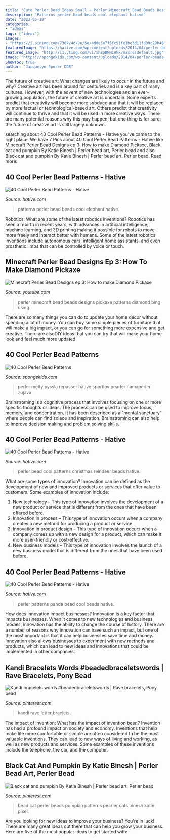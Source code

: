 ```yaml
---
title: "Cute Perler Bead Ideas Small ~ Perler Minecraft Bead Beads Designs Pickaxe Patterns Diamond Bing Using"
description: "Patterns perler bead beads cool elephant hative"
date: "2023-05-18"
categories:
- "ideas"
tags: ["ideas"]
images:
- "https://i.pinimg.com/736x/4d/8e/5e/4d8e5e7f5fc51fe1be3d11fd88c29b46.jpg"
featuredImage: "https://hative.com/wp-content/uploads/2014/04/perler-beads-patterns/36-christmas-reindeer.jpg"
featured_image: "http://i1.ytimg.com/vi/xhBpDHH1Akk/maxresdefault.jpg"
image: "https://spongekids.com/wp-content/uploads/2014/04/perler-beads-patterns/38-rocket-beads-patterns.gif"
ShowToc: true
author: "Jacquelyn Sporer DDS"
---
```



The future of creative art: What changes are likely to occur in the future and why?
Creative art has been around for centuries and is a key part of many cultures. However, with the advent of new technologies and an ever-growing population, the future of creative art is uncertain. Some experts predict that creativity will become more subdued and that it will be replaced by more factual or technological-based art. Others predict that creativity will continue to thrive and that it will be used in more creative ways. There are many potential reasons why this may happen, but one thing is for sure: the future of creative art is still largely unknown.

	

		
searching about 40 Cool Perler Bead Patterns - Hative you've came to the right place. We have 7 Pics about 40 Cool Perler Bead Patterns - Hative like Minecraft Perler Bead Designs ep 3: How to make Diamond Pickaxe, Black cat and pumpkin By Katie Binesh | Perler bead art, Perler bead and also Black cat and pumpkin By Katie Binesh | Perler bead art, Perler bead. Read more:
		
    
## 40 Cool Perler Bead Patterns - Hative

<img loading=lazy src="https://hative.com/wp-content/uploads/2014/04/perler-beads-patterns/20-elephant-beads-patterns.jpg" onerror="this.onerror=null;this.src='https://tse1.mm.bing.net/th?id=OIP.0DfAV9edR1tiHzMmvPZh-wHaHa&amp;pid=15.1';" alt="40 Cool Perler Bead Patterns - Hative">

_Source: hative.com_

>patterns perler bead beads cool elephant hative. 

	

Robotics: What are some of the latest robotics inventions?
Robotics has seen a rebirth in recent years, with advances in artificial intelligence, machine learning, and 3D printing making it possible for robots to move more freely and interact better with humans. Some of the latest robotics inventions include autonomous cars, intelligent home assistants, and even prosthetic limbs that can be controlled by voice or touch.

    
## Minecraft Perler Bead Designs Ep 3: How To Make Diamond Pickaxe

<img loading=lazy src="http://i1.ytimg.com/vi/xhBpDHH1Akk/maxresdefault.jpg" onerror="this.onerror=null;this.src='https://tse4.mm.bing.net/th?id=OIP.7Usyl_jt8Ccd5IHOnZTKgwHaEK&amp;pid=15.1';" alt="Minecraft Perler Bead Designs ep 3: How to make Diamond Pickaxe">

_Source: youtube.com_

>perler minecraft bead beads designs pickaxe patterns diamond bing using. 

	

There are so many things you can do to update your home décor without spending a lot of money. You can buy some simple pieces of furniture that will make a big impact, or you can go for something more expensive and get creative. There are alsoDIY ideas that you can try that will make your home look and feel much more updated.

    
## 40 Cool Perler Bead Patterns

<img loading=lazy src="https://spongekids.com/wp-content/uploads/2014/04/perler-beads-patterns/38-rocket-beads-patterns.gif" onerror="this.onerror=null;this.src='https://tse2.mm.bing.net/th?id=OIP.D33tAlwlbEdxptgm7WqpLgHaG8&amp;pid=15.1';" alt="40 Cool Perler Bead Patterns">

_Source: spongekids.com_

>perler melty pyssla repasser hative sportlov pearler hamaperler zujava. 

	

Brainstroming is a cognitive process that involves focusing on one or more specific thoughts or ideas. The process can be used to improve focus, memory, and concentration. It has been described as a “mental sanctuary” where people can find solace and inspiration. Brainstroming can also help to improve decision making and problem solving skills.

    
## 40 Cool Perler Bead Patterns - Hative

<img loading=lazy src="https://hative.com/wp-content/uploads/2014/04/perler-beads-patterns/36-christmas-reindeer.jpg" onerror="this.onerror=null;this.src='https://tse1.mm.bing.net/th?id=OIP.nUaTMnBW8MSifFuxc41BbAHaJ9&amp;pid=15.1';" alt="40 Cool Perler Bead Patterns - Hative">

_Source: hative.com_

>perler bead cool patterns christmas reindeer beads hative. 

	

What are some types of innovation?
Innovation can be defined as the development of new and improved products or services that offer value to customers. Some examples of innovation include: 
1. New technology – This type of innovation involves the development of a new product or service that is different from the ones that have been offered before.
2. Innovation in process – This type of innovation occurs when a company creates a new method for producing a product or service.
3. Innovation in product design – This type of innovation occurs when a company comes up with a new design for a product, which can make it more user-friendly or cost-effective.
4. New business models – This type of innovation involves the launch of a new business model that is different from the ones that have been used before.

    
## 40 Cool Perler Bead Patterns - Hative

<img loading=lazy src="https://hative.com/wp-content/uploads/2014/04/perler-beads-patterns/26-panda-perler-beads-patterns.png" onerror="this.onerror=null;this.src='https://tse1.mm.bing.net/th?id=OIP.ORPiR3BT4MhYn3JWSBucoQHaIB&amp;pid=15.1';" alt="40 Cool Perler Bead Patterns - Hative">

_Source: hative.com_

>perler patterns panda bead cool beads hative. 

	

How does innovation impact businesses?
Innovation is a key factor that impacts businesses. When it comes to new technologies and business models, innovation has the ability to change the course of history. There are a number of reasons why innovation can have such an impact, but one of the most important is that it can help businesses save time and money. Innovation also allows businesses to experiment with new methods and products, which can lead to new ideas and innovations that could be implemented in other companies.

    
## Kandi Bracelets Words #beadedbraceletswords | Rave Bracelets, Pony Bead

<img loading=lazy src="https://i.pinimg.com/736x/4d/8e/5e/4d8e5e7f5fc51fe1be3d11fd88c29b46.jpg" onerror="this.onerror=null;this.src='https://tse2.mm.bing.net/th?id=OIP.kPoeGaqJ4041STMpnZztxQHaJ3&amp;pid=15.1';" alt="Kandi bracelets words #beadedbraceletswords | Rave bracelets, Pony bead">

_Source: pinterest.com_

>kandi rave letter braclets. 

	

The impact of invention: What has the impact of invention been?
Invention has had a profound impact on society and economy. Inventions that help make life more comfortable or simple are often considered to be the most valuable inventions. They can lead to new ways of living and working, as well as new products and services. Some examples of these inventions include the telephone, the car, and the computer.

    
## Black Cat And Pumpkin By Katie Binesh | Perler Bead Art, Perler Bead

<img loading=lazy src="https://i.pinimg.com/736x/3e/93/42/3e934213b131cb025bc1f04505808594--black-cats-perler-beads.jpg" onerror="this.onerror=null;this.src='https://tse1.mm.bing.net/th?id=OIP.f_wqGEQOfzqKSBYmLol-FgHaJ3&amp;pid=15.1';" alt="Black cat and pumpkin By Katie Binesh | Perler bead art, Perler bead">

_Source: pinterest.com_

>bead cat perler beads pumpkin patterns pearler cats binesh katie pixel. 

	

Are you looking for new ideas to improve your business? You're in luck! There are many great ideas out there that can help you grow your business. Here are five of the most popular ideas to get started with:

